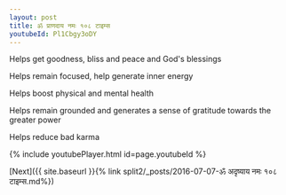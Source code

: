 ```yaml
---
layout: post
title: ॐ प्राणदाय नमः १०८ टाइम्स
youtubeId: Pl1Cbgy3oDY
---
```

 
 
Helps get goodness, bliss and peace and God's blessings
 
Helps remain focused, help generate inner energy 
 
Helps boost physical and mental health 
 
Helps remain grounded and generates a sense of gratitude towards the greater power 
 
Helps reduce bad karma
 
 
 
 


{% include youtubePlayer.html id=page.youtubeId %}
 
[Next]({{ site.baseurl }}{% link  split2/_posts/2016-07-07-ॐ अदृष्याय नमः १०८ टाइम्स.md%})
 
